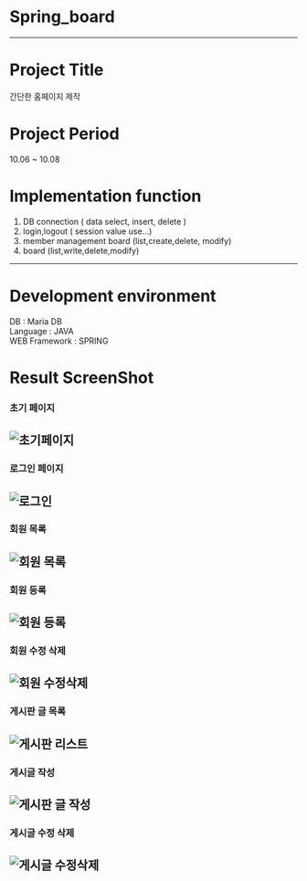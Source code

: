 # Spring_board
------------------------------------------
# Project Title
간단한 홈페이지 제작  

# Project Period
10.06 ~ 10.08

# Implementation function
1. DB connection ( data select, insert, delete )
2. login,logout ( session value use...)
3. member management board (list,create,delete, modify)
4. board (list,write,delete,modify)
---------------------------------

# Development environment
DB : Maria DB <br>
Language : JAVA <br>
WEB Framework : SPRING <br>

# Result ScreenShot
### 초기 페이지
![초기페이지](https://user-images.githubusercontent.com/35329247/66378805-3e1c2c00-e9ef-11e9-9ecd-395e0c1be63b.png)
-------------------------------
### 로그인 페이지
![로그인](https://user-images.githubusercontent.com/35329247/66378804-3e1c2c00-e9ef-11e9-99d3-8f3ae4865fe9.png)
-------------------------------
### 회원 목록
![회원 목록](https://user-images.githubusercontent.com/35329247/66378807-3eb4c280-e9ef-11e9-838b-6be590283176.png)
-------------------------------
### 회원 등록
![회원 등록](https://user-images.githubusercontent.com/35329247/66378806-3eb4c280-e9ef-11e9-99b0-539bd256ee43.png)
-------------------------------
### 회원 수정 삭제
![회원 수정삭제](https://user-images.githubusercontent.com/35329247/66378808-3eb4c280-e9ef-11e9-92ea-a9a77df6c498.png)
-------------------------------
### 게시판 글 목록
![게시판 리스트](https://user-images.githubusercontent.com/35329247/66378803-3e1c2c00-e9ef-11e9-898d-62a1c351a925.png)
-------------------------------
### 게시글 작성
![게시판 글 작성](https://user-images.githubusercontent.com/35329247/66378802-3e1c2c00-e9ef-11e9-9aab-be38689d396e.png)
-------------------------------
### 게시글 수정 삭제
![게시글 수정삭제](https://user-images.githubusercontent.com/35329247/66378809-3eb4c280-e9ef-11e9-9546-0f4c4606a2dc.png)
-------------------------------

